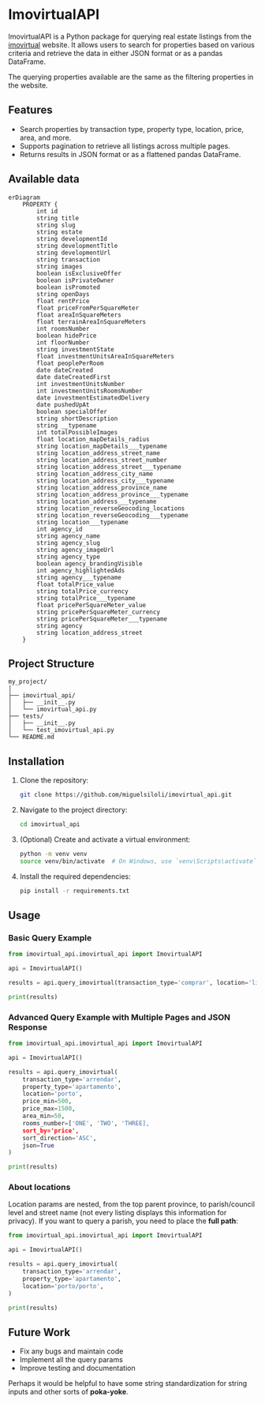 # ImovirtualAPI


ImovirtualAPI is a Python package for querying real estate listings from the [imovirtual](https://www.imovirtual.com/) website. It allows users to search for properties based on various criteria and retrieve the data in either JSON format or as a pandas DataFrame.


The querying properties available are the same as the filtering properties in the website.

## Features

- Search properties by transaction type, property type, location, price, area, and more.
- Supports pagination to retrieve all listings across multiple pages.
- Returns results in JSON format or as a flattened pandas DataFrame.

## Available data

```mermaid
erDiagram
    PROPERTY {
        int id
        string title
        string slug
        string estate
        string developmentId
        string developmentTitle
        string developmentUrl
        string transaction
        string images
        boolean isExclusiveOffer
        boolean isPrivateOwner
        boolean isPromoted
        string openDays
        float rentPrice
        float priceFromPerSquareMeter
        float areaInSquareMeters
        float terrainAreaInSquareMeters
        int roomsNumber
        boolean hidePrice
        int floorNumber
        string investmentState
        float investmentUnitsAreaInSquareMeters
        float peoplePerRoom
        date dateCreated
        date dateCreatedFirst
        int investmentUnitsNumber
        int investmentUnitsRoomsNumber
        date investmentEstimatedDelivery
        date pushedUpAt
        boolean specialOffer
        string shortDescription
        string __typename
        int totalPossibleImages
        float location_mapDetails_radius
        string location_mapDetails___typename
        string location_address_street_name
        string location_address_street_number
        string location_address_street___typename
        string location_address_city_name
        string location_address_city___typename
        string location_address_province_name
        string location_address_province___typename
        string location_address___typename
        string location_reverseGeocoding_locations
        string location_reverseGeocoding___typename
        string location___typename
        int agency_id
        string agency_name
        string agency_slug
        string agency_imageUrl
        string agency_type
        boolean agency_brandingVisible
        int agency_highlightedAds
        string agency___typename
        float totalPrice_value
        string totalPrice_currency
        string totalPrice___typename
        float pricePerSquareMeter_value
        string pricePerSquareMeter_currency
        string pricePerSquareMeter___typename
        string agency
        string location_address_street
    }
```

## Project Structure

```
my_project/
│
├── imovirtual_api/
│   ├── __init__.py
│   └── imovirtual_api.py
├── tests/
│   ├── __init__.py
│   └── test_imovirtual_api.py
└── README.md
```


## Installation

1. Clone the repository:
    ```sh
    git clone https://github.com/miguelsiloli/imovirtual_api.git
    ```

2. Navigate to the project directory:
    ```sh
    cd imovirtual_api
    ```

3. (Optional) Create and activate a virtual environment:
    ```sh
    python -m venv venv
    source venv/bin/activate  # On Windows, use `venv\Scripts\activate`
    ```

4. Install the required dependencies:
    ```sh
    pip install -r requirements.txt
    ```

## Usage

### Basic Query Example

```python
from imovirtual_api.imovirtual_api import ImovirtualAPI

api = ImovirtualAPI()

results = api.query_imovirtual(transaction_type='comprar', location='lisboa')

print(results)
```

### Advanced Query Example with Multiple Pages and JSON Response

```python
from imovirtual_api.imovirtual_api import ImovirtualAPI

api = ImovirtualAPI()

results = api.query_imovirtual(
    transaction_type='arrendar',
    property_type='apartamento',
    location='porto',
    price_min=500,
    price_max=1500,
    area_min=50,
    rooms_number=['ONE', 'TWO', 'THREE],
    sort_by='price',
    sort_direction='ASC',
    json=True
)

print(results)
```

### About locations

Location params are nested, from the top parent province, to parish/council level and street name (not every listing displays this information for privacy). If you want to query a parish, you need to place the **full path**:

```python
from imovirtual_api.imovirtual_api import ImovirtualAPI

api = ImovirtualAPI()

results = api.query_imovirtual(
    transaction_type='arrendar',
    property_type='apartamento',
    location='porto/porto',
)

print(results)
```


## Future Work

- Fix any bugs and maintain code
- Implement all the query params
- Improve testing and documentation

Perhaps it would be helpful to have some string standardization for string inputs and other sorts of **poka-yoke**.

